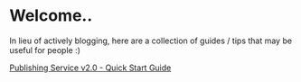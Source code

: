 # Welcome..

In lieu of actively blogging, here are a collection of guides / tips that may be useful for people :) 

[Publishing Service v2.0 - Quick Start Guide](/publishing)
